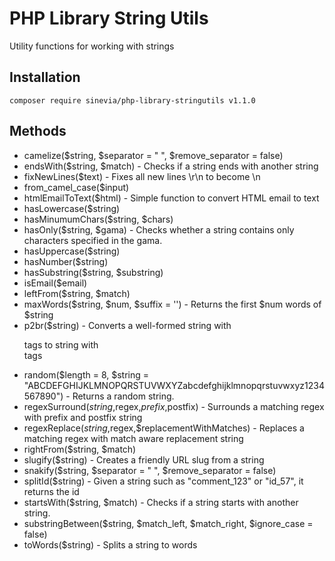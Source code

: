 # PHP Library String Utils #

Utility functions for working with strings

## Installation ##

```
composer require sinevia/php-library-stringutils v1.1.0
```

## Methods ##

- camelize($string, $separator = " ", $remove_separator = false)
- endsWith($string, $match) - Checks if a string ends with another string
- fixNewLines($text) - Fixes all new lines \r\n to become \n
- from_camel_case($input)
- htmlEmailToText($html) - Simple function to convert HTML email to text
- hasLowercase($string)
- hasMinumumChars($string, $chars)
- hasOnly($string, $gama) - Checks whether a string contains only characters specified in the gama.
- hasUppercase($string)
- hasNumber($string)
- hasSubstring($string, $substring)
- isEmail($email)
- leftFrom($string, $match)
- maxWords($string, $num, $suffix = '') - Returns the first $num words of $string
- p2br($string) - Converts a well-formed string with <p> tags to string with <br /> tags
- random($length = 8, $string = "ABCDEFGHIJKLMNOPQRSTUVWXYZabcdefghijklmnopqrstuvwxyz1234567890") - Returns a random string.
- regexSurround($string,$regex,$prefix,$postfix) - Surrounds a matching regex with prefix and postfix string
- regexReplace($string,$regex,$replacementWithMatches) - Replaces a matching regex with match aware replacement string
- rightFrom($string, $match)
- slugify($string) - Creates a friendly URL slug from a string
- snakify($string, $separator = " ", $remove_separator = false)
- splitId($string) - Given a string such as "comment_123" or "id_57", it returns the id
- startsWith($string, $match) - Checks if a string starts with another string.
- substringBetween($string, $match_left, $match_right, $ignore_case = false)
- toWords($string) - Splits a string to words
